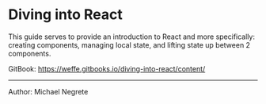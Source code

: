 # Diving into React

This guide serves to provide an introduction to React and more specifically: creating components, managing local state, and lifting state up between 2 components.

GitBook: https://weffe.gitbooks.io/diving-into-react/content/

---

Author: Michael Negrete